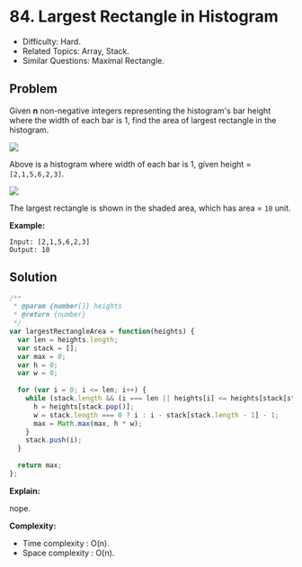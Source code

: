 # 84. Largest Rectangle in Histogram

- Difficulty: Hard.
- Related Topics: Array, Stack.
- Similar Questions: Maximal Rectangle.

## Problem

Given **n** non-negative integers representing the histogram's bar height where the width of each bar is 1, find the area of largest rectangle in the histogram.

![](https://leetcode.com/static/images/problemset/histogram.png)

Above is a histogram where width of each bar is 1, given height = ```[2,1,5,6,2,3]```.

![](https://leetcode.com/static/images/problemset/histogram_area.png)

The largest rectangle is shown in the shaded area, which has area = ```10``` unit.

**Example:**

```
Input: [2,1,5,6,2,3]
Output: 10
```

## Solution

```javascript
/**
 * @param {number[]} heights
 * @return {number}
 */
var largestRectangleArea = function(heights) {
  var len = heights.length;
  var stack = [];
  var max = 0;
  var h = 0;
  var w = 0;
  
  for (var i = 0; i <= len; i++) {
    while (stack.length && (i === len || heights[i] <= heights[stack[stack.length - 1]])) {
      h = heights[stack.pop()];
      w = stack.length === 0 ? i : i - stack[stack.length - 1] - 1;
      max = Math.max(max, h * w);
    }
    stack.push(i);
  }
  
  return max;
};
```

**Explain:**

nope.

**Complexity:**

* Time complexity : O(n).
* Space complexity : O(n).
